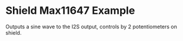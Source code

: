 # Shield Max11647 Example

Outputs a sine wave to the I2S output, controls by 2 potentiometers on shield.
